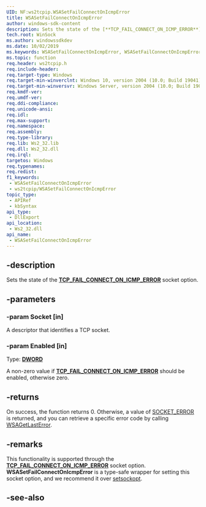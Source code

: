 ```yaml
---
UID: NF:ws2tcpip.WSASetFailConnectOnIcmpError
title: WSASetFailConnectOnIcmpError
author: windows-sdk-content
description: Sets the state of the [**TCP_FAIL_CONNECT_ON_ICMP_ERROR**](/windows/win32/winsock/ipproto-tcp-socket-options) socket option.
tech.root: WinSock
ms.author: windowssdkdev
ms.date: 10/02/2019
ms.keywords: WSASetFailConnectOnIcmpError, WSASetFailConnectOnIcmpError function [Winsock], winsock.wsasetfailconnectonicmperror, ws2tcpip/WSASetFailConnectOnIcmpError
ms.topic: function
req.header: ws2tcpip.h
req.include-header: 
req.target-type: Windows
req.target-min-winverclnt: Windows 10, version 2004 (10.0; Build 19041)
req.target-min-winversvr: Windows Server, version 2004 (10.0; Build 19041)
req.kmdf-ver: 
req.umdf-ver: 
req.ddi-compliance: 
req.unicode-ansi: 
req.idl: 
req.max-support: 
req.namespace: 
req.assembly: 
req.type-library: 
req.lib: Ws2_32.lib
req.dll: Ws2_32.dll
req.irql: 
targetos: Windows
req.typenames: 
req.redist: 
f1_keywords:
 - WSASetFailConnectOnIcmpError
 - ws2tcpip/WSASetFailConnectOnIcmpError
topic_type:
 - APIRef
 - kbSyntax
api_type:
 - DllExport
api_location:
 - Ws2_32.dll
api_name:
 - WSASetFailConnectOnIcmpError
---
```


## -description

Sets the state of the [**TCP_FAIL_CONNECT_ON_ICMP_ERROR**](/windows/win32/winsock/ipproto-tcp-socket-options) socket option.

## -parameters

### -param Socket [in]

A descriptor that identifies a TCP socket.

### -param Enabled [in]

Type: **[DWORD](/windows/win32/winprog/windows-data-types)**

A non-zero value if [**TCP_FAIL_CONNECT_ON_ICMP_ERROR**](/windows/win32/winsock/ipproto-tcp-socket-options) should be enabled, otherwise zero.

## -returns

On success, the function returns 0. Otherwise, a value of [SOCKET_ERROR](/windows/win32/winsock/return-values-on-function-failure-2) is returned, and you can retrieve a specific error code by calling [WSAGetLastError](/windows/win32/api/winsock/nf-winsock-wsagetlasterror).

## -remarks

This functionality is supported through the [**TCP_FAIL_CONNECT_ON_ICMP_ERROR**](/windows/win32/winsock/ipproto-tcp-socket-options) socket option. **WSASetFailConnectOnIcmpError** is a type-safe wrapper for setting this socket option, and we recommend it over [setsockopt](/windows/win32/api/winsock/nf-winsock-setsockopt).

## -see-also

